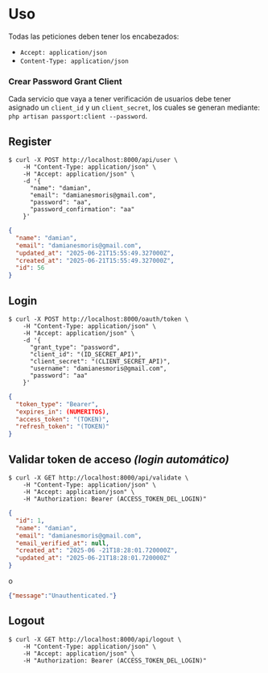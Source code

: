 # Uso

Todas las peticiones deben tener los encabezados:
- `Accept: application/json`
- `Content-Type: application/json`

### Crear Password Grant Client 

Cada servicio que vaya a tener verificación de usuarios debe tener asignado un `client_id` y un `client_secret`, los cuales se generan mediante: `php artisan passport:client --password`.

## Register

```shell
$ curl -X POST http://localhost:8000/api/user \
    -H "Content-Type: application/json" \
    -H "Accept: application/json" \
    -d '{
      "name": "damian",
      "email": "damianesmoris@gmail.com",
      "password": "aa",
      "password_confirmation": "aa"
    }'
```

```json
{
  "name": "damian",
  "email": "damianesmoris@gmail.com",
  "updated_at": "2025-06-21T15:55:49.327000Z",
  "created_at": "2025-06-21T15:55:49.327000Z",
  "id": 56
}
```

## Login

```shell
$ curl -X POST http://localhost:8000/oauth/token \
    -H "Content-Type: application/json" \
    -H "Accept: application/json" \
    -d '{
      "grant_type": "password",
      "client_id": "(ID_SECRET_API)",
      "client_secret": "(CLIENT_SECRET_API)",
      "username": "damianesmoris@gmail.com",
      "password": "aa"
    }'
```

```json
{
  "token_type": "Bearer",
  "expires_in": (NUMERITOS),
  "access_token": "(TOKEN)",
  "refresh_token": "(TOKEN)"
}
```

## Validar token de acceso *(login automático)*

```shell
$ curl -X GET http://localhost:8000/api/validate \
    -H "Content-Type: application/json" \
    -H "Accept: application/json" \
    -H "Authorization: Bearer (ACCESS_TOKEN_DEL_LOGIN)"
```

```json
{
  "id": 1,
  "name": "damian",
  "email": "damianesmoris@gmail.com",
  "email_verified_at": null,
  "created_at": "2025-06 -21T18:28:01.720000Z",
  "updated_at": "2025-06-21T18:28:01.720000Z"
}
```
o
```json
{"message":"Unauthenticated."}
```


## Logout

```shell
$ curl -X GET http://localhost:8000/api/logout \
    -H "Content-Type: application/json" \
    -H "Accept: application/json" \
    -H "Authorization: Bearer (ACCESS_TOKEN_DEL_LOGIN)"
```

